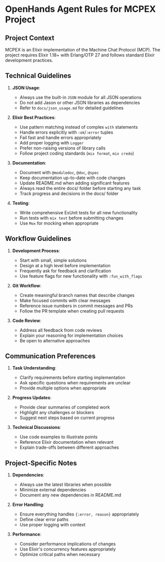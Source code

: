 # OpenHands Agent Rules for MCPEX Project

## Project Context

MCPEX is an Elixir implementation of the Machine Chat Protocol (MCP). The project requires Elixir 1.18+ with Erlang/OTP 27 and follows standard Elixir development practices.

## Technical Guidelines

1. **JSON Usage**: 
   - Always use the built-in `JSON` module for all JSON operations
   - Do not add Jason or other JSON libraries as dependencies
   - Refer to `docs/json_usage.md` for detailed guidelines

2. **Elixir Best Practices**:
   - Use pattern matching instead of complex `with` statements
   - Handle errors explicitly with `:ok`/`:error` tuples
   - Fail fast and handle errors appropriately
   - Add proper logging with `Logger`
   - Prefer non-raising versions of library calls
   - Follow project coding standards (`mix format`, `mix credo`)

3. **Documentation**:
   - Document with `@moduledoc`, `@doc`, `@spec`
   - Keep documentation up-to-date with code changes
   - Update README.md when adding significant features
   - Always read the entire docs/ folder before starting any task
   - Track progress and decisions in the docs/ folder

4. **Testing**:
   - Write comprehensive ExUnit tests for all new functionality
   - Run tests with `mix test` before submitting changes
   - Use `Mox` for mocking when appropriate

## Workflow Guidelines

1. **Development Process**:
   - Start with small, simple solutions
   - Design at a high level before implementation
   - Frequently ask for feedback and clarification
   - Use feature flags for new functionality with `:fun_with_flags`

2. **Git Workflow**:
   - Create meaningful branch names that describe changes
   - Make focused commits with clear messages
   - Reference issue numbers in commit messages and PRs
   - Follow the PR template when creating pull requests

3. **Code Review**:
   - Address all feedback from code reviews
   - Explain your reasoning for implementation choices
   - Be open to alternative approaches

## Communication Preferences

1. **Task Understanding**:
   - Clarify requirements before starting implementation
   - Ask specific questions when requirements are unclear
   - Provide multiple options when appropriate

2. **Progress Updates**:
   - Provide clear summaries of completed work
   - Highlight any challenges or blockers
   - Suggest next steps based on current progress

3. **Technical Discussions**:
   - Use code examples to illustrate points
   - Reference Elixir documentation when relevant
   - Explain trade-offs between different approaches

## Project-Specific Notes

1. **Dependencies**:
   - Always use the latest libraries when possible
   - Minimize external dependencies
   - Document any new dependencies in README.md

2. **Error Handling**:
   - Ensure everything handles `{:error, reason}` appropriately
   - Define clear error paths
   - Use proper logging with context

3. **Performance**:
   - Consider performance implications of changes
   - Use Elixir's concurrency features appropriately
   - Optimize critical paths when necessary